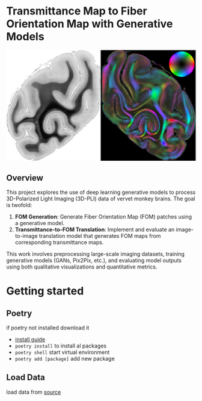 # Transmittance Map to Fiber Orientation Map with Generative Models

![transmittance_fom_maps](./images/transmittance_fom_maps.jpg)

## Overview

This project explores the use of deep learning generative models to process 3D-Polarized Light Imaging (3D-PLI) data of vervet monkey brains. The goal is twofold:

1. **FOM Generation**: Generate Fiber Orientation Map (FOM) patches using a generative model.
2. **Transmittance-to-FOM Translation**: Implement and evaluate an image-to-image translation model that generates FOM maps from corresponding transmittance maps.

This work involves preprocessing large-scale imaging datasets, training generative models (GANs, Pix2Pix, etc.), and evaluating model outputs using both qualitative visualizations and quantitative metrics.

# Getting started

## Poetry

if poetry not installed download it

- [install guide](https://python-poetry.org/docs/#installation)
- `poetry install` to install al packages
- `poetry shell` start virtual environment
- `poetry add [package]` add new package

## Load Data

load data from [source](https://fz-juelich.sciebo.de/s/F7jJcSj1le1pFeY)
